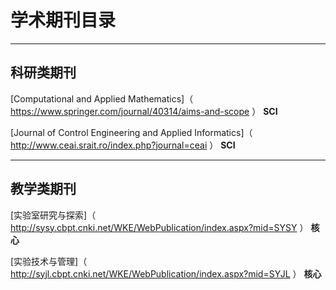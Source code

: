 # 学术期刊目录

---

## 科研类期刊  

[Computational and Applied Mathematics]（ https://www.springer.com/journal/40314/aims-and-scope ）  **SCI**

[Journal of Control Engineering and Applied Informatics]（ http://www.ceai.srait.ro/index.php?journal=ceai ）  **SCI**

---

## 教学类期刊

[实验室研究与探索]（ http://sysy.cbpt.cnki.net/WKE/WebPublication/index.aspx?mid=SYSY ）  **核心**

[实验技术与管理]（ http://syjl.cbpt.cnki.net/WKE/WebPublication/index.aspx?mid=SYJL ）  **核心**


<meta http-equiv="Content-Type" content="text/html; charset=utf-8" />
